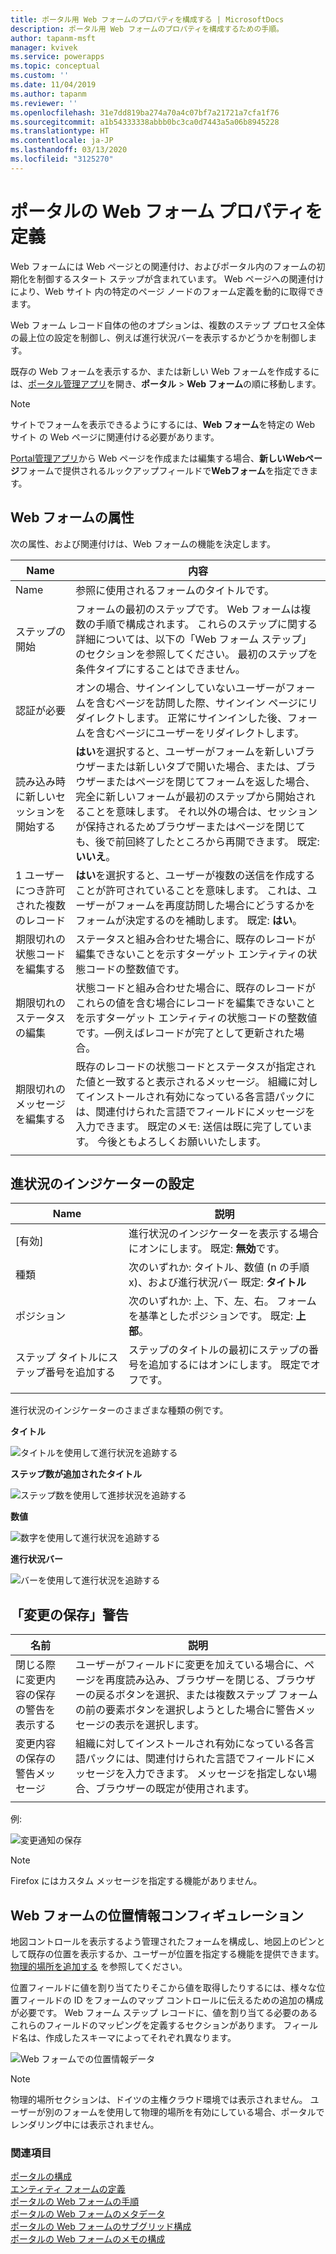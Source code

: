 ```yaml
---
title: ポータル用 Web フォームのプロパティを構成する | MicrosoftDocs
description: ポータル用 Web フォームのプロパティを構成するための手順。
author: tapanm-msft
manager: kvivek
ms.service: powerapps
ms.topic: conceptual
ms.custom: ''
ms.date: 11/04/2019
ms.author: tapanm
ms.reviewer: ''
ms.openlocfilehash: 31e7dd819ba274a70a4c07bf7a21721a7cfa1f76
ms.sourcegitcommit: a1b54333338abbb0bc3ca0d7443a5a06b8945228
ms.translationtype: HT
ms.contentlocale: ja-JP
ms.lasthandoff: 03/13/2020
ms.locfileid: "3125270"
---
```

# <a name="define-web-form-properties-for-portals"></a>ポータルの Web フォーム プロパティを定義

Web フォームには Web ページとの関連付け、およびポータル内のフォームの初期化を制御するスタート ステップが含まれています。 Web ページへの関連付けにより、Web サイト 内の特定のページ ノードのフォーム定義を動的に取得できます。  

Web フォーム レコード自体の他のオプションは、複数のステップ プロセス全体の最上位の設定を制御し、例えば進行状況バーを表示するかどうかを制御します。

既存の Web フォームを表示するか、または新しい Web フォームを作成するには、[ポータル管理アプリ](configure-portal.md)を開き、**ポータル** > **Web フォーム**の順に移動します。

> [!Note]
> サイトでフォームを表示できるようにするには、**Web フォーム**を特定の Web サイト の Web ページに関連付ける必要があります。  

[Portal管理アプリ](configure-portal.md)から Web ページを作成または編集する場合、**新しいWebページ**フォームで提供されるルックアップフィールドで**Webフォーム**を指定できます。 

## <a name="web-form-attributes"></a>Web フォームの属性

次の属性、および関連付けは、Web フォームの機能を決定します。


|                Name                 |                                                                                                                                                                                        内容                                                                                                                                                                                         |
|-------------------------------------|--------------------------------------------------------------------------------------------------------------------------------------------------------------------------------------------------------------------------------------------------------------------------------------------------------------------------------------------------------------------------------------------|
|                Name                 |                                                                                                                                                                          参照に使用されるフォームのタイトルです。                                                                                                                                                                           |
|             ステップの開始              |                                                                                フォームの最初のステップです。 Web フォームは複数の手順で構成されます。 これらのステップに関する詳細については、以下の「Web フォーム ステップ」のセクションを参照してください。 最初のステップを条件タイプにすることはできません。                                                                                |
|       認証が必要       |                                                                              オンの場合、サインインしていないユーザーがフォームを含むページを訪問した際、サインイン ページにリダイレクトします。 正常にサインインした後、フォームを含むページにユーザーをリダイレクトします。                                                                               |
|      読み込み時に新しいセッションを開始する      |              **はい**を選択すると、ユーザーがフォームを新しいブラウザーまたは新しいタブで開いた場合、または、ブラウザーまたはページを閉じてフォームを返した場合、完全に新しいフォームが最初のステップから開始されることを意味します。 それ以外の場合は、セッションが保持されるためブラウザーまたはページを閉じても、後で前回終了したところから再開できます。 既定: **いいえ**。               |
| 1 ユーザーにつき許可された複数のレコード |                                                                                                  **はい**を選択すると、ユーザーが複数の送信を作成することが許可されていることを意味します。 これは、ユーザーがフォームを再度訪問した場合にどうするかをフォームが決定するのを補助します。 既定: **はい**。                                                                                                   |
|       期限切れの状態コードを編集する       |                                                                                                                    ステータスと組み合わせた場合に、既存のレコードが編集できないことを示すターゲット エンティティの状態コードの整数値です。                                                                                                                     |
|     期限切れのステータスの編集      |                                                                       状態コードと組み合わせた場合に、既存のレコードがこれらの値を含む場合にレコードを編集できないことを示すターゲット エンティティの状態コードの整数値です。&mdash;例えばレコードが完了として更新された場合。                                                                       |
|        期限切れのメッセージを編集する         | 既存のレコードの状態コードとステータスが指定された値と一致すると表示されるメッセージ。 組織に対してインストールされ有効になっている各言語パックには、関連付けられた言語でフィールドにメッセージを入力できます。 既定のメモ: 送信は既に完了しています。 今後ともよろしくお願いいたします。 |
|                                     |                                                                                                                                                                                                                                                                                                                                                                                            |

## <a name="progress-indicator-settings"></a>進状況のインジケーターの設定

| Name                              | 説明                                                                                          |
|-----------------------------------|------------------------------------------------------------------------------------------------------|
| [有効]                           | 進行状況のインジケーターを表示する場合にオンにします。 既定: **無効**です。                                      |
| 種類​​                              | 次のいずれか: タイトル、数値 (n の手順 x)、および進行状況バー 既定: **タイトル**                                                                                    |
| ポジション                          | 次のいずれか: 上、下、左、右。 フォームを基準としたポジションです。 既定: **上部**。                                                   |
| ステップ タイトルにステップ番号を追加する | ステップのタイトルの最初にステップの番号を追加するにはオンにします。 既定でオフです。 |
||

進行状況のインジケーターのさまざまな種類の例です。

**タイトル**

![タイトルを使用して進行状況を追跡する](../media/track-progress-title.png "タイトルを使用して進行状況を追跡す")  

**ステップ数が追加されたタイトル**

![ステップ数を使用して進捗状況を追跡する](../media/track-progress-step-number.png "ステップ数を使用して進捗状況を追跡する")  

**数値**

![数字を使用して進行状況を追跡する](../media/track-progress-numeral.png "数字を使用して進行状況を追跡する")  

**進行状況バー**

![バーを使用して進行状況を追跡する](../media/track-progress-bar.png "バーを使用して進行状況を追跡する")  

## <a name="save-changes-warning"></a>「変更の保存」警告 

|                 名前                  |                                                                                                                                説明                                                                                                                                |
|---------------------------------------|---------------------------------------------------------------------------------------------------------------------------------------------------------------------------------------------------------------------------------------------------------------------------|
| 閉じる際に変更内容の保存の警告を表示する |                         ユーザーがフィールドに変更を加えている場合に、ページを再度読み込み、ブラウザーを閉じる、ブラウザーの戻るボタンを選択、または複数ステップ フォームの前の要素ボタンを選択しようとした場合に警告メッセージの表示を選択します。                         |
|     変更内容の保存の警告メッセージ      | 組織に対してインストールされ有効になっている各言語パックには、関連付けられた言語でフィールドにメッセージを入力できます。 メッセージを指定しない場合、ブラウザーの既定が使用されます。 |
|                                       |                                                                                                                                                                                                                                                                           |

例: 

![変更通知の保存](../media/save-changes-warning.png "変更通知の保存")  

>[!Note]
> Firefox にはカスタム メッセージを指定する機能がありません。

## <a name="geolocation-configuration-for-web-form"></a>Web フォームの位置情報コンフィギュレーション

地図コントロールを表示するよう管理されたフォームを構成し、地図上のピンとして既存の位置を表示するか、ユーザーが位置を指定する機能を提供できます。 [物理的場所を追加する](add-geolocation.md) を参照してください。

位置フィールドに値を割り当てたりそこから値を取得したりするには、様々な位置フィールドの ID をフォームのマップ コントロールに伝えるための追加の構成が必要です。 Web フォーム ステップ レコードに、値を割り当てる必要のあるこれらのフィールドのマッピングを定義するセクションがあります。 フィールド名は、作成したスキーマによってそれぞれ異なります。

![Web フォームでの位置情報データ](../media/geolocation-managed-form.png "Web フォームでの位置情報データ")

> [!Note]
> 物理的場所セクションは、ドイツの主権クラウド環境では表示されません。 ユーザーが別のフォームを使用して物理的場所を有効にしている場合、ポータルでレンダリング中には表示されません。

### <a name="see-also"></a>関連項目

[ポータルの構成](configure-portal.md)  
[エンティティ フォームの定義](entity-forms.md)  
[ポータルの Web フォームの手順](web-form-steps.md)  
[ポータルの Web フォームのメタデータ](configure-web-form-metadata.md)  
[ポータルの Web フォームのサブグリッド構成](configure-web-form-subgrid.md)  
[ポータルの Web フォームのメモの構成](../configure-notes.md)  
